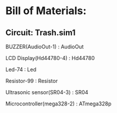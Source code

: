 

# Bill of Materials:

## Circuit: Trash.sim1

BUZZER(AudioOut-1) : AudioOut

LCD Display(Hd44780-4) : Hd44780 

Led-74 : Led 

Resistor-99 : Resistor 

Ultrasonic sensor(SR04-3) : SR04 

Microcontroller(mega328-2) : ATmega328p 
